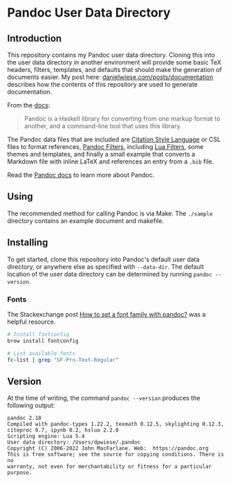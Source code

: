 # Pandoc User Data Directory

## Introduction

This repository contains my Pandoc user data directory.
Cloning this into the user data directory in another environment will provide some basic TeX headers, filters, templates, and defaults that should make the generation of documents easier.
My post here: [danielwiese.com/posts/documentation](https://danielwiese.com/posts/documentation/) describes how the contents of this repository are used to generate documentation.

From the [docs](https://pandoc.org/MANUAL.html):

> Pandoc is a Haskell library for converting from one markup format to another, and a command-line tool that uses this library.

The Pandoc data files that are included are [Citation Style Language](https://citationstyles.org/) or CSL files to format references, [Pandoc Filters](https://pandoc.org/filters.html), including [Lua Filters](https://pandoc.org/lua-filters.html), some themes and templates, and finally a small example that converts a Markdown file with inline LaTeX and references an entry from a `.bib` file.

Read the [Pandoc docs](https://pandoc.org/MANUAL.html) to learn more about Pandoc.

## Using

The recommended method for calling Pandoc is via Make.
The `./sample` directory contains an example document and makefile.

## Installing

To get started, clone this repository into Pandoc's default user data directory, or anywhere else as specified with `--data-dir`.
The default location of the user data directory can be determined by running `pandoc --version`.

### Fonts

The Stackexchange post [How to set a font family with pandoc?](https://tex.stackexchange.com/questions/234786/how-to-set-a-font-family-with-pandoc) was a helpful resource.

```sh
# Install fontconfig
brew install fontconfig

# List available fonts
fc-list | grep "SF-Pro-Text-Regular"
```

## Version

At the time of writing, the command `pandoc --version` produces the following output:

```
pandoc 2.18
Compiled with pandoc-types 1.22.2, texmath 0.12.5, skylighting 0.12.3,
citeproc 0.7, ipynb 0.2, hslua 2.2.0
Scripting engine: Lua 5.4
User data directory: /Users/dpwiese/.pandoc
Copyright (C) 2006-2022 John MacFarlane. Web:  https://pandoc.org
This is free software; see the source for copying conditions. There is no
warranty, not even for merchantability or fitness for a particular purpose.
```

